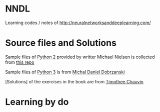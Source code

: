 # NNDL
Learning codes / notes of http://neuralnetworksanddeeplearning.com/

# Source files and Solutions
Sample files of [Python 2](./python2.7) provided by writter Michael Nielsen is collected from [this repo](https://github.com/mnielsen/neural-networks-and-deep-learning)

Sample files of [Python 3](./python3.5) is from [Michal Daniel Dobrzanski](https://github.com/MichalDanielDobrzanski/DeepLearningPython35)

[Solutions] of the exercises in the book are from [Timothee Chauvin](https://github.com/TimotheeChauvin/NNDL-solutions)

# Learning by do
